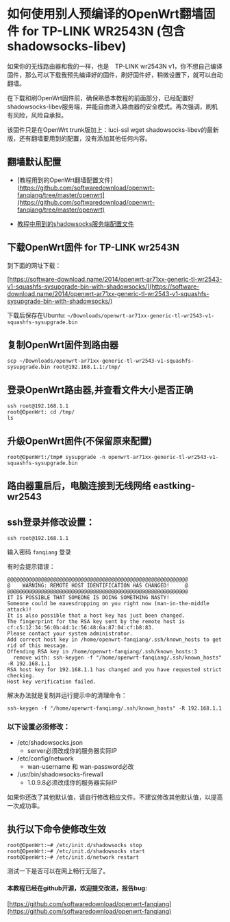 ﻿# 如何使用别人预编译的OpenWrt翻墙固件 for TP-LINK WR2543N (包含shadowsocks-libev)

如果你的无线路由器和我的一样，也是　TP-LINK wr2543N v1，你不想自己编译固件，那么可以下载我预先编译好的固件，刷好固件好，稍微设置下，就可以自动翻墙。

在下载和刷OpenWrt固件前，确保熟悉本教程的前面部分，已经配置好shadowsocks-libev服务端，并能自由进入路由器的安全模式。再次强调，刷机有风险，风险自承担。

该固件只是在OpenWrt trunk版加上：luci-ssl wget shadowsocks-libev的最新版，还有翻墙要用到的配置，没有添加其他任何内容。

## 翻墙默认配置
- [教程用到的OpenWrt翻墙配置文件](https://github.com/softwaredownload/openwrt-fanqiang/tree/master/openwrt](https://github.com/softwaredownload/openwrt-fanqiang/tree/master/openwrt)

- [教程中用到的shadowsocks服务端配置文件](https://github.com/softwaredownload/openwrt-fanqiang/tree/master/ubuntu)

## 下载OpenWrt固件 for TP-LINK wr2543N
到下面的网址下载：

[https://software-download.name/2014/openwrt-ar71xx-generic-tl-wr2543-v1-squashfs-sysupgrade-bin-with-shadowsocks/](https://software-download.name/2014/openwrt-ar71xx-generic-tl-wr2543-v1-squashfs-sysupgrade-bin-with-shadowsocks/)

下载后保存在Ubuntu: `~/Downloads/openwrt-ar71xx-generic-tl-wr2543-v1-squashfs-sysupgrade.bin`

## 复制OpenWrt固件到路由器
	scp ~/Downloads/openwrt-ar71xx-generic-tl-wr2543-v1-squashfs-sysupgrade.bin root@192.168.1.1:/tmp/
	
## 登录OpenWrt路由器,并查看文件大小是否正确
	ssh root@192.168.1.1
	root@OpenWrt: cd /tmp/
	ls
	
## 升级OpenWrt固件(不保留原来配置)
	root@OpenWrt:/tmp# sysupgrade -n openwrt-ar71xx-generic-tl-wr2543-v1-squashfs-sysupgrade.bin	
	
## 路由器重启后，电脑连接到无线网络 eastking-wr2543

## ssh登录并修改设置：

	ssh root@192.168.1.1
		
输入密码 `fanqiang` 登录

有时会提示错误：

	@@@@@@@@@@@@@@@@@@@@@@@@@@@@@@@@@@@@@@@@@@@@@@@@@@@@@@@@@@@
	@    WARNING: REMOTE HOST IDENTIFICATION HAS CHANGED!     @
	@@@@@@@@@@@@@@@@@@@@@@@@@@@@@@@@@@@@@@@@@@@@@@@@@@@@@@@@@@@
	IT IS POSSIBLE THAT SOMEONE IS DOING SOMETHING NASTY!
	Someone could be eavesdropping on you right now (man-in-the-middle attack)!
	It is also possible that a host key has just been changed.
	The fingerprint for the RSA key sent by the remote host is
	cf:c5:12:34:56:0b:4d:1c:56:48:6a:87:04:cf:b8:83.
	Please contact your system administrator.
	Add correct host key in /home/openwrt-fanqiang/.ssh/known_hosts to get rid of this message.
	Offending RSA key in /home/openwrt-fanqiang/.ssh/known_hosts:3
	  remove with: ssh-keygen -f "/home/openwrt-fanqiang/.ssh/known_hosts" -R 192.168.1.1
	RSA host key for 192.168.1.1 has changed and you have requested strict checking.
	Host key verification failed.
	
解决办法就是复制并运行提示中的清理命令：

	ssh-keygen -f "/home/openwrt-fanqiang/.ssh/known_hosts" -R 192.168.1.1

### 以下设置必须修改：
- /etc/shadowsocks.json 
	* server必须改成你的服务器实际IP
- /etc/config/network
	* wan-username 和 wan-password必改
- /usr/bin/shadowsocks-firewall
	* 1.0.9.8必须改成你的服务器实际IP	

如果你还改了其他默认值，请自行修改相应文件。不建议修改其他默认值，以提高一次成功率。

## 执行以下命令使修改生效
	root@OpenWrt:~# /etc/init.d/shadowsocks stop
	root@OpenWrt:~# /etc/init.d/shadowsocks start
	root@OpenWrt:~# /etc/init.d/network restart
		
测试一下是否可以在网上畅行无阻了。

#### 本教程已经在github开源，欢迎提交改进，报告bug:
[https://github.com/softwaredownload/openwrt-fanqiang](https://github.com/softwaredownload/openwrt-fanqiang)

